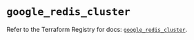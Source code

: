 # `google_redis_cluster`

Refer to the Terraform Registry for docs: [`google_redis_cluster`](https://registry.terraform.io/providers/hashicorp/google-beta/6.20.0/docs/resources/google_redis_cluster).
